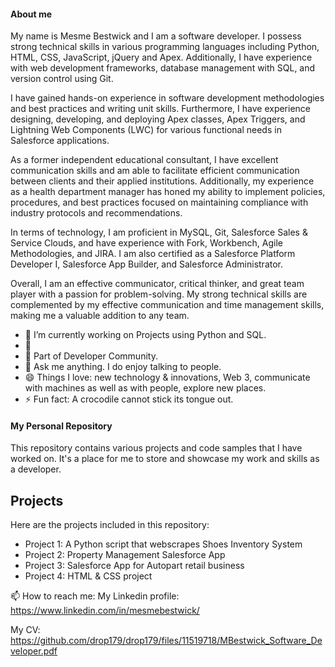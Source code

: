 
#### About me
My name is Mesme Bestwick and I am a software developer. I possess strong technical skills in various programming languages including Python, HTML, CSS, JavaScript, jQuery and Apex. Additionally, I have experience with web development frameworks, database management with SQL, and version control using Git.

I have gained hands-on experience in software development methodologies and best practices and writing unit skills. Furthermore, I have experience designing, developing, and deploying Apex classes, Apex Triggers, and Lightning Web Components (LWC) for various functional needs in Salesforce applications.

As a former independent educational consultant, I have excellent communication skills and am able to facilitate efficient communication between clients and their applied institutions. Additionally, my experience as a health department manager has honed my ability to implement policies, procedures, and best practices focused on maintaining compliance with industry protocols and recommendations.

In terms of technology, I am proficient in MySQL, Git, Salesforce Sales & Service Clouds, and have experience with Fork, Workbench, Agile Methodologies, and JIRA. I am also certified as a Salesforce Platform Developer I, Salesforce App Builder, and Salesforce Administrator.

Overall, I am an effective communicator, critical thinker, and great team player with a passion for problem-solving. My strong technical skills are complemented by my effective communication and time management skills, making me a valuable addition to any team.


* 🔭 I’m currently working on Projects using Python and SQL.
* 🌱 
* 👯 Part of Developer Community.
* 💬 Ask me anything. I do enjoy talking to people.
* 😄 Things I love: new technology & innovations, Web 3, communicate with machines as well as with people, explore new places.
* ⚡ Fun fact: A crocodile cannot stick its tongue out.


#### My Personal Repository

This repository contains various projects and code samples that I have worked on. It's a place for me to store and showcase my work and skills as a developer.

## Projects

Here are the projects included in this repository:
* Project 1: A Python script that webscrapes Shoes Inventory System
* Project 2: Property Management Salesforce App
* Project 3: Salesforce App for Autopart retail business
* Project 4: HTML & CSS project

📫 How to reach me:
My Linkedin profile: https://www.linkedin.com/in/mesmebestwick/

My CV: https://github.com/drop179/drop179/files/11519718/MBestwick_Software_Developer.pdf


